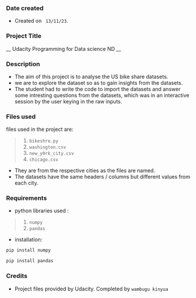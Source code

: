 
### Date created
- Created  on ` 13/11/23`.
### Project Title
__ Udacity Programming  for  Data science  ND __

### Description
-  The  aim of  this  project  is  to  analyse  the  US bike  share  datasets. 
- we are to explore  the  dataset  so as  to gain insights  from the datasets.
- The  student  had  to write  the  code  to import  the  datasets  and  answer  some  intresting  questions  from the datasets, 
which was  in an interactive session by  the  user  keying  in the  raw  inputs.
### Files used
files  used  in the  project are:
> 1.  `bikeshre.py`
> 2. `washington.csv`
> 3. `new_y0rk_city.csv`
> 4. `chicago.csv`
- They are  from the  respective  cities  as  the  files are  named.
- The  datasets  have  the same  headers / columns  but different  values  from each  city.
### Requirements 
- python  libraries  used :
> 1. `numpy  `
> 2. `pandas `
* installation:
``` Bash 
pip install numpy  
```
``` Bash 
pip install pandas  
```
### Credits
- Project  files  provided  by Udacity. Completed  by  `wambugu kinyua `

